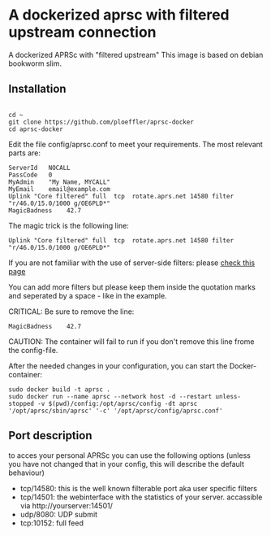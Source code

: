 # A dockerized aprsc with filtered upstream connection

A dockerized APRSc with "filtered upstream"
This image is based on debian bookworm slim.

## Installation

```shell

cd ~
git clone https://github.com/ploeffler/aprsc-docker
cd aprsc-docker

```

Edit the file config/aprsc.conf to meet your requirements. The most relevant parts are:

```shell
ServerId   NOCALL
PassCode   0
MyAdmin    "My Name, MYCALL"
MyEmail    email@example.com
Uplink "Core filtered" full  tcp  rotate.aprs.net 14580 filter "r/46.0/15.0/1000 g/OE6PLD*"
MagicBadness	42.7
```

The magic trick is the following line:

```shell
Uplink "Core filtered" full  tcp  rotate.aprs.net 14580 filter "r/46.0/15.0/1000 g/OE6PLD*"
```

If you are not familiar with the use of server-side filters: please [check this page](https://www.aprs-is.net/javAPRSFilter.aspx)

You can add more filters but please keep them inside the quotation marks and seperated by a space - like in the example.

CRITICAL: Be sure to remove the line:

```shell
MagicBadness	42.7
```

CAUTION: The container will fail to run if you don't remove this line frome the config-file.

After the needed changes in your configuration, you can start the Docker-container:

```shell
sudo docker build -t aprsc .
sudo docker run --name aprsc --network host -d --restart unless-stopped -v $(pwd)/config:/opt/aprsc/config -dt aprsc '/opt/aprsc/sbin/aprsc' '-c' '/opt/aprsc/config/aprsc.conf' 
```

## Port description

to acces your personal APRSc you can use the following options (unless you have not changed that in your config, this will describe the default behaviour)

- tcp/14580: this is the well known filterable port aka user specific filters
- tcp/14501: the webinterface with the statistics of your server. accassible via http://yourserver:14501/
- udp/8080:  UDP submit
- tcp:10152: full feed